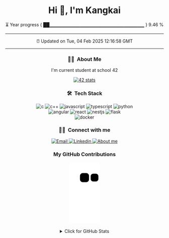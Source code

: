 <h1 align="center">Hi 👋, I'm Kangkai</h1>

<!-- Year progress bar -->
<p align="center">⏳ Year progress { ██▁▁▁▁▁▁▁▁▁▁▁▁▁▁▁▁▁▁▁▁▁▁▁▁▁▁▁▁ } 9.46 %</p>

---

<!-- Auto update time -->
<p align="center">⏰ Updated on Tue, 04 Feb 2025 12:16:58 GMT</p>

---

<!-- About me -->
<h3 align="center">🧑‍💻 &nbsp;About Me</h3>

<p align="center">I'm current student at school 42</p>

<!-- School 42 stats -->
<p align="center">
	<a href="https://github.com/JaeSeoKim/badge42">
		<img src="https://badge42.vercel.app/api/v2/cl1t6f1fn000609meta42ah3l/stats?cursusId=21&coalitionId=45" alt="42 stats" />
	</a>
</p>


<!-- Teck stack -->
<h3 align="center">🛠 &nbsp;Tech Stack</h3>

<p align="center">
	<!-- Language -->
	<img src="https://img.shields.io/badge/C-00599C?&style=for-the-badge&logo=c&logoColor=white" alt="c" />
	<img src="https://img.shields.io/badge/C%2B%2B-00599C?style=for-the-badge&logo=c%2B%2B&logoColor=white" alt="c++" />
	<img src="https://img.shields.io/badge/JAVASCRIPT-F5DB18?style=for-the-badge&logo=javascript&logoColor=white" alt="javascript" />
	<img src="https://img.shields.io/badge/TYPESCRIPT-007ACC?style=for-the-badge&logo=typescript&logoColor=white" alt="typescript" />
	<img src="https://img.shields.io/badge/PYTHON-3776AB?style=for-the-badge&logo=python&logoColor=white" alt="python" />
	<br />
	<!-- Framework -->
	<img src="https://img.shields.io/badge/ANGULAR-A6120D?style=for-the-badge&logo=angular&logoColor=white" alt="angular" />
	<img src="https://img.shields.io/badge/REACT-61DAFB?style=for-the-badge&logo=react&logoColor=white" alt="react" />
	<img src="https://img.shields.io/badge/NESTJS-CC013A?style=for-the-badge&logo=nestjs&logoColor=white" alt="nestjs" />
	<img src="https://img.shields.io/badge/FLASK-000000?style=for-the-badge&logo=flask&logoColor=white" alt="flask" />
	<br />
	<!-- Infrastructure -->
	<img src="https://img.shields.io/badge/DOCKER-0DB7ED?style=for-the-badge&logo=docker&logoColor=white" alt="docker" />
</p>

<!-- Connect with me -->
<h3 align="center">🤝🏻 &nbsp;Connect with me</h3>

<!-- Social link -->
<p align="center">
	<a href="mailto:kangkai.ye@hotmail.com">
		<img src="https://img.shields.io/badge/kangkai.ye@hotmail.com-00599C?style=for-the-badge&logo=microsoft-outlook&logoColor=white" alt="Email" />
	</a>
	<a href="https://www.linkedin.com/in/kangkai-ye/">
		<img src="https://img.shields.io/badge/LINKEDIN-0A66C2?style=for-the-badge&logo=linkedin&logoColor=white" alt="Linkedin" />
	</a>
	<a href="https://kev-ye.github.io">
		<img src="https://img.shields.io/badge/ABOUT_ME-F45E3F?style=for-the-badge&logo=Codemagic&logoColor=white" alt="About me" />
	</a>
</p>

<h3 align="center">My GitHub Contributions</h3>

<!-- Github contribution snake style -->
<p align="center">
	<img src="https://raw.githubusercontent.com/kev-ye/kev-ye/master/assets/github-contribution-grid-snake.svg" alt="commit snake" />
</p>

<!-- Github stats -->
<details align="center">
	<summary>Click for GitHub Stats</summary>
	<img src="https://github-readme-stats.vercel.app/api?username=kev-ye&show_icons=true&hide=issues&icon_color=000000&hide_border=true&title_color=00599C&text_color=555" alt = "GitHub Stats" width="75%" />
	<img src="https://github-readme-stats.vercel.app/api/top-langs/?username=kev-ye&title_color=00599C&layout=compact&hide_border=true" alt="Most Used Lang" width="75%" />
</details>

